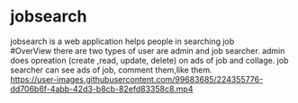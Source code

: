 # jobsearch
jobsearch is a web application helps people in searching job 
<br>
#OverView
there are two types of user are admin and job searcher.
admin does opreation (create ,read, update, delete) on ads of job and collage.
job searcher can see ads of job, comment them,like them.<br>
https://user-images.githubusercontent.com/99683685/224355776-dd706b6f-4abb-42d3-b8cb-82efd83358c8.mp4

 
